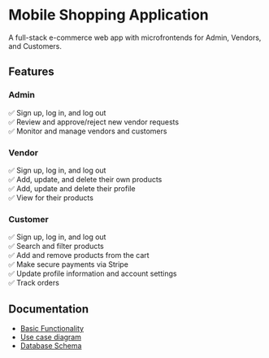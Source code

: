 # Mobile Shopping Application

A full-stack e-commerce web app with microfrontends for Admin, Vendors, and Customers.

## Features
### Admin
✅ Sign up, log in, and log out  
✅ Review and approve/reject new vendor requests  
✅ Monitor and manage vendors and customers  

### Vendor
✅ Sign up, log in, and log out  
✅ Add, update, and delete their own products  
✅ Add, update and delete their profile  
✅ View for their products  

### Customer
✅ Sign up, log in, and log out  
✅ Search and filter products  
✅ Add and remove products from the cart  
✅ Make secure payments via Stripe  
✅ Update profile information and account settings  
✅ Track orders  

## Documentation
- [Basic Functionality](docs/basic_functionality)
- [Use case diagram](docs/UseCaseDiagram)
- [Database Schema](docs/DatabaseSchema/)
